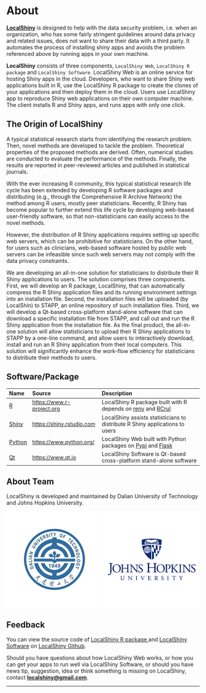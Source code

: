 # About

**[LocalShiny][host]** is designed to help with the data security problem, i.e. when an organization, who has some fairly stringent guidelines around data privacy and related issues, does not want to share their data with a third party. It automates the process of installing shiny apps and avoids the problem referenced above by running apps in your own machine.

**LocalShiny** consists of three components, `LocalShiny Web`, `LocalShiny R package` and `LocalShiny Software`. LocalShiny Web is an online service for hosting Shiny apps in the cloud. Developers, who want to share Shiny web applications built in R, use the LocalShiny R package to create the clones of your applications and then deploy them in the cloud. Users use LocalShiny app to reproduce Shiny web applications on their own computer machine. The client installs R and Shiny apps, and runs apps with only one click.

## The Origin of LocalShiny

A typical statistical research starts from identifying the research problem. Then, novel methods are developed to tackle the problem. Theoretical properties of the proposed methods are derived. Often, numerical studies are conducted to evaluate the performance of the methods. Finally, the results are reported in peer-reviewed articles and published in statistical journals.

With the ever increasing R community, this typical statistical research life cycle has been extended by developing R software packages and distributing (e.g., through the Comprehensive R Archive Network) the method among R users, mostly peer statisticians. Recently, R Shiny has become popular to further extend this life cycle by developing web-based user-friendly software, so that non-statisticians can easily access to the novel methods.

However, the distribution of R Shiny applications requires setting up specific web servers, which can be prohibitive for statisticians. On the other hand, for users such as clinicians, web-based software hosted by public web servers can be infeasible since such web servers may not comply with the data privacy constraints.

We are developing an all-in-one solution for statisticians to distribute their R Shiny applications to users. The solution comprises three components. First, we will develop an R package, LocalShiny, that can automatically compress the R Shiny application files and its running environment settings into an installation file. Second, the installation files will be uploaded (by LocalShin) to STAPP, an online repository of such installation files. Third, we will develop a Qt-based cross-platform stand-alone software that can download a specific installation file from STAPP, and call out and run the R Shiny application from the installation file. As the final product, the all-in-one solution will allow statisticians to upload their R Shiny applications to STAPP by a one-line command, and allow users to interactively download, install and run an R Shiny application from their local computers. This solution will significantly enhance the work-flow efficiency for statisticians to distribute their methods to users.

## Software/Package

| Name | Source | Description |
| :--------------------------------- | :-------------------------- | :--------------------------------------------------------------- |
| [R](https://www.r-project.org)     | https://www.r-project.org   | LocalShiny R package built with R depends on [renv](https://rstudio.github.io/renv/) and [RCrul](https://CRAN.R-project.org/package=RCurl) |
| [Shiny](https://shiny.rstudio.com) | https://shiny.rstudio.com   | LocalShiny assists statisticians to distribute R Shiny applications to users |
| [Python](https://www.python.org/)  | https://www.python.org/     | LocalShiny Web built with Python packages on [Pypi](https://pypi.org/) and [Flask](https://flask.palletsprojects.com/) |
| [Qt](https://www.qt.io)           | https://www.qt.io           | LocalShiny Software is Qt-based cross-platform stand-alone software |

## About Team

LocalShiny is developed and maintained by Dalian University of Technology and Johns Hopkins University.

<img src="./images/dut.png" alt="dut" style="zoom:100%;" />		<img src="./images/jhu.png" alt="jhu" title="JHU" style="zoom:100%;" />

## Feedback

You can view the source code of [LocalShiny R package ](https://github.com/localshiny/localshiny) and [LocalShiny Software](https://github.com/localshiny/QT) on [LocalShiny Github](https://github.com/localshiny).

Should you have questions about how LocalShiny Web works, or how you can get your apps to run well via LocalShiny Software, or should you have news tip, suggestion, idea or think something is missing on LocalShiny, contact **localshiny@gmail.com**.

--------------------------
[host]:http://www.findn.cn:5000 "LocalShiny"
